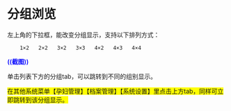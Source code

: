 # 分组浏览

左上角的下拉框，能改变分组显示，支持以下排列方式：
```
    1×2   2×2   3×2   3×3   4×2   4×3   4×4
```

<span style="color:blue;font-weight:600;">((截图))</span>

单击列表下方的分组tab，可以跳转到不同的组别显示。

<span style="background:yellow;">在其他系统菜单【孕妇管理】【档案管理】【系统设置】里点击上方tab，同样可立即跳转到该分组显示。</span>
